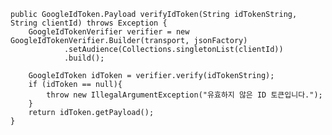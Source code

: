     public GoogleIdToken.Payload verifyIdToken(String idTokenString, String clientId) throws Exception {
        GoogleIdTokenVerifier verifier = new GoogleIdTokenVerifier.Builder(transport, jsonFactory)
                .setAudience(Collections.singletonList(clientId))
                .build();

        GoogleIdToken idToken = verifier.verify(idTokenString);
        if (idToken == null){
            throw new IllegalArgumentException("유효하지 않은 ID 토큰입니다.");
        }
        return idToken.getPayload();
    }
